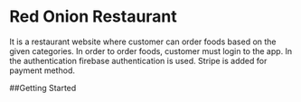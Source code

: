 # Red Onion Restaurant
It is a restaurant website where customer can order foods based on the given categories. In order to order foods, customer must login to the app. In the authentication firebase authentication is used. Stripe is added for payment method.

##Getting Started
